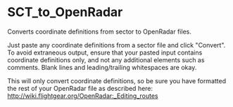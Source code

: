 # SCT_to_OpenRadar
Converts coordinate definitions from sector to OpenRadar files.

Just paste any coordinate definitions from a sector file and click "Convert".
To avoid extraneous output, ensure that your pasted input contains coordinate definitions only, and not any additional elements such as comments. Blank lines and leading/trailing whitespaces are okay.

This will only convert coordinate definitions, so be sure you have formatted the rest of your OpenRadar file as described here: http://wiki.flightgear.org/OpenRadar:_Editing_routes
